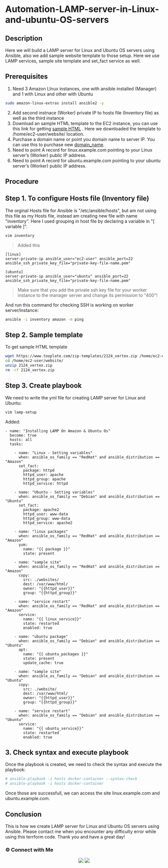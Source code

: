 # Automation-LAMP-server-in-Linux-and-ubuntu-OS-servers

## Description

Here we will build a LAMP server for Linux and Ubuntu OS servers using Ansible, also we add sample website template to those setup. Here we use LAMP services, sample site template and set_fact service as well.

## Prerequisites

1. Need 3 Amazon LInux instances, one with ansible installed (Manager) and 1 with Linux and other with Ubuntu
~~~sh
sudo amazon-linux-extras install ansible2 -y
~~~
2. Add second instnace (Worker) private IP to hosts file (Inventory file) as well as the third instance
3. Download an sample HTML template to the EC2 instance, you can use this link for getting [sample HTML](https://www.tooplate.com/) . 
   Here we downloaded the template to /home/ec2-user/website/ location.
4. Purchase a domain name or point you domain name to server IP. You can use this to purchase new [domain_name](http://www.freenom.com/en/index.html).
5. Need to point A record for linux.example.com pointing to your Linux server’s (Worker) public IP address.
6. Need to point A record for ubuntu.example.com pointing to your ubuntu server’s (Worker) public IP address.

## Procedure

## Step 1. To configure Hosts file (Inventory file)

The orginal Hosts file for Ansible is "/etc/ansible/hosts", but am not using this file as my Hosts file, instead am creating new file with name "inventory". Here I used grouping in host file by declaring a variable in "[ variable ]".

~~~sh
vim inventory
~~~
>Added this
~~~
[linux]
server-private-ip ansible_user="ec2-user" ansible_port=22 ansible_ssh_private_key_file="private-key-file-name.pem"

[ubuntu]
server-private-ip ansible_user="ubuntu" ansible_port=22 ansible_ssh_private_key_file="private-key-file-name.pem"
~~~

>Make sure that you add the private ssh key file for your worker instance to the manager server and change its permission to "400"!

And run this command for checking SSH is working on worker server/instance:
~~~sh
ansible -i inventory amazon -m ping
~~~

## Step 2. Sample template

To get sample HTML template

~~~sh
wget https://www.tooplate.com/zip-templates/2124_vertex.zip /home/ec2-user/website/
cd /home/ec2-user/website/
unzip 2124_vertex.zip
rm -rf 2124_vertex.zip
~~~

## Step 3. Create playbook

We need to write the yml file for creating LAMP server for Linux and Ubuntu:

~~~sh
vim lamp-setup
~~~

Added:
~~~
- name: "Installing LAMP On Amazon & Ubuntu Os"
  become: true
  hosts: all       
  tasks:
    
    - name: "Linux - Setting variables"
      when: ansible_os_family == "RedHat" and ansible_distribution == "Amazon"
      set_fact:
        package: httpd
        httpd_user: apache
        httpd_group: apache
        httpd_service: httpd
            
    - name: "Ubuntu - Setting variables"
      when: ansible_os_family == "Debian" and ansible_distribution == "Ubuntu"
      set_fact:
        package: apache2
        httpd_user: www-data
        httpd_group: www-data
        httpd_service: apache2
    
    - name: "linux packages"
      when: ansible_os_family == "RedHat" and ansible_distribution == "Amazon"
      yum:
        name: "{{ package }}"
        state: present
            
    - name: "sample site"
      when: ansible_os_family == "RedHat" and ansible_distribution == "Amazon"
      copy:
        src: ./websites/
        dest: /var/www/html/
        owner: "{{httpd_user}}"
        group: "{{httpd_group}}"
        
    - name: "service restart"
      when: ansible_os_family == "RedHat" and ansible_distribution == "Amazon"
      service:
        name: "{{ linux_service}}"
        state: restarted
        enabled: true
        
    - name: "ubuntu package"
      when: ansible_os_family == "Debian" and ansible_distribution == "Ubuntu"
      apt:
        name: "{{ ubuntu_packages }}"
        state: present
        update_cache: true
        
    - name: "sample site"
      when: ansible_os_family == "Debian" and ansible_distribution == "Ubuntu"
      copy:
        src: ./website/
        dest: /var/www/html/
        owner: "{{httpd_user}}"
        group: "{{httpd_group}}"

    - name: "service restart"
      when: ansible_os_family == "Debian" and ansible_distribution == "Ubuntu"
      service:
        name: "{{ ubuntu_service}}"
        state: restarted
        enabled: true
~~~

## 3. Check syntax and execute playbook

Once the playbook is created, we need to check the syntax and execute the playbook:

~~~sh
# ansible-playbook -i hosts docker-container --syntax-check
# ansible-playbook -i hosts docker-container
~~~

Once those are successfull, we can access the site linux.example.com and ubuntu.example.com.

## Conclusion

This is how we create LAMP server for Linux and Ubuntu OS servers using Ansible. Please contact me when you encounter any difficulty error while using this terrform code. Thank you and have a great day!


### ⚙️ Connect with Me
<p align="center">
<a href="https://www.instagram.com/dev_anand__/"><img src="https://img.shields.io/badge/Instagram-E4405F?style=for-the-badge&logo=instagram&logoColor=white"/></a>
<a href="https://www.linkedin.com/in/dev-anand-477898201/"><img src="https://img.shields.io/badge/LinkedIn-0077B5?style=for-the-badge&logo=linkedin&logoColor=white"/></a>






